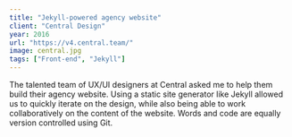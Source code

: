 ```yaml
---
title: "Jekyll-powered agency website"
client: "Central Design"
year: 2016
url: "https://v4.central.team/"
image: central.jpg
tags: ["Front-end", "Jekyll"]
---
```


The talented team of UX/UI designers at Central asked me to help them build their agency website. Using a static site generator like Jekyll allowed us to quickly iterate on the design, while also being able to work collaboratively on the content of the website. Words and code are equally version controlled using Git.
